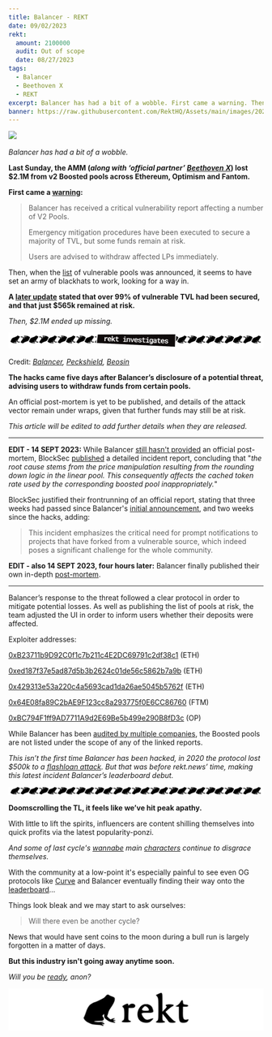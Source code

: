 ```yaml
---
title: Balancer - REKT
date: 09/02/2023
rekt:
  amount: 2100000
  audit: Out of scope
  date: 08/27/2023
tags:
  - Balancer
  - Beethoven X
  - REKT
excerpt: Balancer has had a bit of a wobble. First came a warning. Then, last Sunday, the AMM (along with ‘official partner’ Beethoven X) lost $2.1M from v2 Boosted pools.
banner: https://raw.githubusercontent.com/RektHQ/Assets/main/images/2023/01/balancer-header.png
---
```


![](https://raw.githubusercontent.com/RektHQ/Assets/main/images/2023/01/balancer-header.png)

_Balancer has had a bit of a wobble._

**Last Sunday, the AMM (_along with ‘official partner’ [Beethoven X](https://twitter.com/beethoven_x)_) lost $2.1M from v2 Boosted pools across Ethereum, Optimism and Fantom.**

**First came a [warning](https://twitter.com/Balancer/status/1694014645378724280):**

>Balancer has received a critical vulnerability report affecting a number of V2 Pools.
>
>Emergency mitigation procedures have been executed to secure a majority of TVL, but some funds remain at risk.
>
>Users are advised to withdraw affected LPs immediately.

Then, when the [list](https://github.com/BalancerMaxis/multisig-ops/blob/main/BIPs/00notGov/2023-08-mitigation.md) of vulnerable pools was announced, it seems to have set an army of blackhats to work, looking for a way in.

**A [later update](https://twitter.com/Balancer/status/1695064684620140942) stated that over 99% of vulnerable TVL had been secured, and that just $565k remained at risk.**

_Then, $2.1M ended up missing._

![](https://raw.githubusercontent.com/RektHQ/Assets/main/images/2021/09/rekt-investigates-linebreak.png)

Credit: _[Balancer](https://twitter.com/Balancer/status/1696930832760635566), [Peckshield](https://twitter.com/peckshield/status/1696185272445419961), [Beosin](https://twitter.com/BeosinAlert/status/1696362629818908758)_

**The hacks came five days after Balancer’s disclosure of a potential threat, advising users to withdraw funds from certain pools.**

An official post-mortem is yet to be published, and details of the attack vector remain under wraps, given that further funds may still be at risk.

_This article will be edited to add further details when they are released._

---

**EDIT - 14 SEPT 2023:** While Balancer [still hasn't provided](https://twitter.com/Tree_of_Alpha/status/1702266183016149061) an official post-mortem, BlockSec [published](https://blocksecteam.medium.com/yet-another-risk-posed-by-precision-loss-an-in-depth-analysis-of-the-recent-balancer-incident-fad93a3c75d4) a detailed incident report, concluding that "_the root cause stems from the price manipulation resulting from the rounding down logic in the linear pool. This consequently affects the cached token rate used by the corresponding boosted pool inappropriately._"

BlockSec justified their frontrunning of an official report, stating that three weeks had passed since Balancer's [initial announcement](https://twitter.com/Balancer/status/1694014645378724280), and two weeks since the hacks, adding:

>This incident emphasizes the critical need for prompt notifications to projects that have forked from a vulnerable source, which indeed poses a significant challenge for the whole community.

**EDIT - also 14 SEPT 2023, four hours later:** Balancer finally published their own in-depth [post-mortem](https://medium.com/balancer-protocol/rate-manipulation-in-balancer-boosted-pools-technical-postmortem-53db4b642492).

---

Balancer’s response to the threat followed a clear protocol in order to mitigate potential losses. As well as publishing the list of pools at risk, the team adjusted the UI in order to inform users whether their deposits were affected.

Exploiter addresses:

[0xB23711b9D92C0f1c7b211c4E2DC69791c2df38c1](https://etherscan.io/address/0xB23711b9D92C0f1c7b211c4E2DC69791c2df38c1) (ETH)

[0xed187f37e5ad87d5b3b2624c01de56c5862b7a9b](https://etherscan.io/address/0xed187f37e5ad87d5b3b2624c01de56c5862b7a9b) (ETH)

[0x429313e53a220c4a5693cad1da26ae5045b5762f](https://etherscan.io/address/0x429313e53a220c4a5693cad1da26ae5045b5762f) (ETH)

[0x64E08fa89C2bAE9F123cc8a293775f0E6CC86760](https://ftmscan.com/address/0x64E08fa89C2bAE9F123cc8a293775f0E6CC86760) (FTM)

[0xBC794F1ff9AD7711A9d2E69Be5b499e290B8fD3c](https://optimistic.etherscan.io/address/0xBC794F1ff9AD7711A9d2E69Be5b499e290B8fD3c) (OP)

While Balancer has been [audited by multiple companies](https://docs.balancer.fi/reference/contracts/security.html), the Boosted pools are not listed under the scope of any of the linked reports.

_This isn’t the first time Balancer has been hacked, in 2020 the protocol lost $500k to a [flashloan attack](https://medium.com/balancer-protocol/incident-with-non-standard-erc20-deflationary-tokens-95a0f6d46dea). But that was before rekt.news’ time, making this latest incident Balancer’s leaderboard debut._

![](https://raw.githubusercontent.com/RektHQ/Assets/main/images/2021/03/rekt-linebreak.png)

**Doomscrolling the TL, it feels like we’ve hit peak apathy.**

With little to lift the spirits, influencers are content shilling themselves into quick profits via the latest popularity-ponzi.

_And some of last cycle's [wannabe](https://twitter.com/realChrisBrunet/status/1695640932228419701) main [characters](https://twitter.com/WatcherGuru/status/1696214485566881991) continue to disgrace themselves._

With the community at a low-point it's especially painful to see even OG protocols like [Curve](https://rekt.news/curve-vyper-rekt/) and Balancer eventually finding their way onto the [leaderboard](https://rekt.news/leaderboard/)…

Things look bleak and we may start to ask ourselves:

>Will there even be another cycle?

News that would have sent coins to the moon during a bull run is largely forgotten in a matter of days.

**But this industry isn't going away anytime soon.**

_Will you be [ready](https://twitter.com/lemiscate/status/1694254310354301396), anon?_

![](https://raw.githubusercontent.com/RektHQ/Assets/main/images/2021/08/rekt-outline-conc.png)

